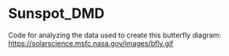 # Sunspot_DMD
Code for analyzing the data used to create this butterfly diagram: https://solarscience.msfc.nasa.gov/images/bfly.gif
